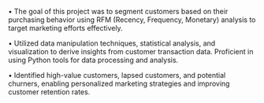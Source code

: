 •	The goal of this project was to segment customers based on their purchasing behavior using RFM (Recency, Frequency, Monetary) analysis to target marketing efforts effectively.

•	Utilized data manipulation techniques, statistical analysis, and visualization to derive insights from customer transaction data. Proficient in using Python tools for data processing and analysis.

•	Identified high-value customers, lapsed customers, and potential churners, enabling personalized marketing strategies and improving customer retention rates.
